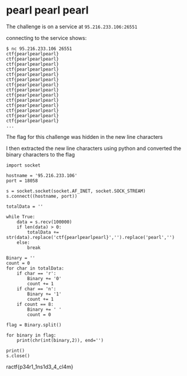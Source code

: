 # pearl pearl pearl

The challenge is on a service at `95.216.233.106:26551`

connecting to the service shows:

```
$ nc 95.216.233.106 26551
ctf{pearlpearlpearl}
ctf{pearlpearlpearl}
ctf{pearlpearlpearl}
ctf{pearlpearlpearl}
ctf{pearlpearlpearl}
ctf{pearlpearlpearl}
ctf{pearlpearlpearl}
ctf{pearlpearlpearl}
ctf{pearlpearlpearl}
ctf{pearlpearlpearl}
ctf{pearlpearlpearl}
ctf{pearlpearlpearl}
ctf{pearlpearlpearl}
ctf{pearlpearlpearl}
...
```

The flag for this challenge was hidden in the new line characters

I then extracted the new line characters using python and converted the binary characters to the flag

```
import socket

hostname = '95.216.233.106'
port = 18058

s = socket.socket(socket.AF_INET, socket.SOCK_STREAM)
s.connect((hostname, port))

totalData = ''

while True:
    data = s.recv(100000)
    if len(data) > 0:
        totalData += str(data).replace('ctf{pearlpearlpearl}','').replace('pearl','')
    else:
        break

Binary = ''
count = 0
for char in totalData:
    if char == 'r':
        Binary += '0'
        count += 1
    if char == 'n':
        Binary += '1'
        count += 1
    if count == 8:
        Binary += ' '
        count = 0

flag = Binary.split()

for binary in flag:
    print(chr(int(binary,2)), end='')

print()
s.close()

```

ractf{p34r1_1ns1d3_4_cl4m}


